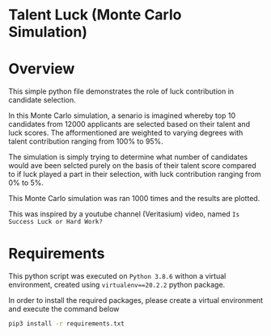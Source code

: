 # Talent Luck (Monte Carlo Simulation)

# Overview
This simple python file demonstrates the role of luck contribution in candidate selection.

In this Monte Carlo simulation, a senario is imagined whereby top 10 candidates from 12000 applicants are selected based on their talent and luck scores. The afformentioned are weighted to varying degrees with talent contribution ranging from 100% to 95%. 

The simulation is simply trying to determine what number of candidates would ave been selcted purely on the basis of their talent score compared to if luck played a part in their selection, with luck contribution ranging from 0% to 5%.

This Monte Carlo simulation was ran 1000 times and the results are plotted.

This was inspired by a youtube channel (Veritasium) video, named `Is Success Luck or Hard Work?`

# Requirements
This python script was executed on `Python 3.8.6` withon a virtual environment, created using `virtualenv==20.2.2` python package.

In order to install the required packages, please create a virtual environment and execute the command below

```bash
pip3 install -r requirements.txt
```

